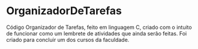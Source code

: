 # OrganizadorDeTarefas
Código Organizador de Tarefas, feito em linguagem C, criado com o intuito de funcionar como um lembrete de atividades que ainda serão feitas. Foi criado para concluir um dos cursos da faculdade.

